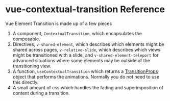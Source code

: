 # vue-contextual-transition Reference

Vue Element Transition is made up of a few pieces

1. A component, `ContextualTransition`, which encapsulates the composable.
2. Directives, `v-shared-element`, which describes which elements might be shared across pages, `v-relative-slide`, which describes which views might be transitioned with a slide,  and `v-shared-element-teleport` for advanced situations where some elements may be outside of the transitioning view.
3. A function, `useContextualTransition` which returns a [TransitionProps](https://vuejs.org/api/built-in-components.html#transition) object that performs the animations. Normally you do not need to use this directly.
4. A small amount of css which handles the fading and superimposition of content during a transition.



